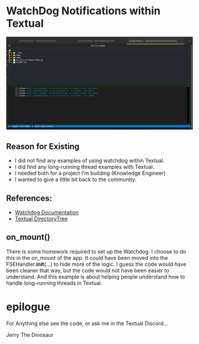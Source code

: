 # WatchDog Notifications within Textual

![DirectoryTreeWatchDog.png](DirectoryTreeWatchDog.png)

## Reason for Existing
- I did not find any examples of using watchdog within Textual.
- I did find any long-running thread examples with Textual.
- I needed both for a project I'm building (Knowledge Engineer)
- I wanted to give a little bit back to the community.


## References:
- [Watchdog Documentation](https://pythonhosted.org/watchdog/) 
- [Textual DirectoryTree](https://textual.textualize.io/widgets/directory_tree/)

## on_mount()
There is some homework required to set up the Watchdog.  I choose to do this in the on_mount of the app.  It could have been moved into the FSEHandler.__init__(...) to hide more of the logic.  I guess the code would have been cleaner that way, but the code would not have been easier to understand.  And this example is about helping people understand how to handle long-running threads in Textual. 

# epilogue
For Anything else see the code, or ask me in the Textual Discord...

Jerry The Dinosaur 